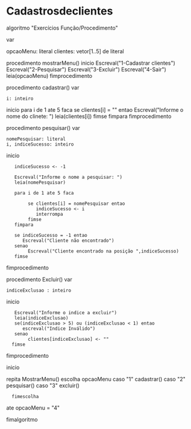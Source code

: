 # Cadastrosdeclientes

algoritmo "Exercícios Função/Procedimento"


var

 opcaoMenu: literal
 clientes: vetor[1..5] de literal
 
 procedimento mostrarMenu()
 inicio
       Escreval("1-Cadastrar clientes")
       Escreval("2-Pesquisar")
       Escreval("3-Excluir")
       Escreval("4-Sair")
       leia(opcaoMenu)
 fimprocedimento
 
 procedimento cadastrar()
 var
 
    i: inteiro
    
 inicio
       para i de 1 ate 5 faca
          se clientes[i] = ""  entao
            Escreval("Informe o nome do clinete: ")
            leia(clientes[i])
          fimse
       fimpara
 fimprocedimento
 
 procedimento pesquisar()
 var

    nomePesquisar: literal
    i, indiceSucesso: inteiro


 inicio

       indiceSucesso <- -1

       Escreval("Informe o nome a pesquisar: ")
       leia(nomePesquisar)
       
       para i de 1 ate 5 faca

            se clientes[i] = nomePesquisar entao
               indiceSucesso <- i
               interrompa
            fimse
       fimpara

       se indiceSucesso = -1 entao
          Escreval("Cliente não encontrado")
       senao
            Escreval("Cliente encontrado na posição ",indiceSucesso)
       fimse
       



 fimprocedimento
 
  procedimento Excluir()
 var

    indiceExclusao : inteiro


 inicio

       Escreval("Informe o indice a excluir")
       leia(indiceExclusao)
       se(indiceExclusao > 5) ou (indiceExclusao < 1) entao
          escreval("Indice Inválido")
       senao
            clientes[indiceExclusao] <- ""
      fimse

 fimprocedimento



 
inicio

repita
     MostrarMenu()
     escolha opcaoMenu
             caso "1"
                cadastrar()
             caso "2"
                pesquisar()
             caso "3"
                excluir()

      fimescolha
ate opcaoMenu = "4"

fimalgoritmo





